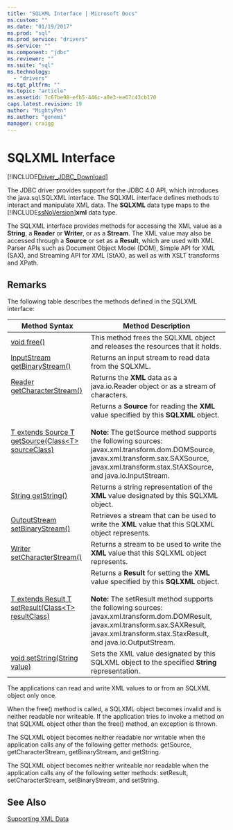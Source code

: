 ```yaml
---
title: "SQLXML Interface | Microsoft Docs"
ms.custom: ""
ms.date: "01/19/2017"
ms.prod: "sql"
ms.prod_service: "drivers"
ms.service: ""
ms.component: "jdbc"
ms.reviewer: ""
ms.suite: "sql"
ms.technology: 
  - "drivers"
ms.tgt_pltfrm: ""
ms.topic: "article"
ms.assetid: 7c67be98-efb5-446c-a0e3-ee67c43cb170
caps.latest.revision: 19
author: "MightyPen"
ms.author: "genemi"
manager: craigg
---
```

# SQLXML Interface
[!INCLUDE[Driver_JDBC_Download](../../includes/driver_jdbc_download.md)]

  The JDBC driver provides support for the JDBC 4.0 API, which introduces the java.sql.SQLXML interface. The SQLXML interface defines methods to interact and manipulate XML data. The **SQLXML** data type maps to the [!INCLUDE[ssNoVersion](../../includes/ssnoversion_md.md)]**xml** data type.  
  
 The SQLXML interface provides methods for accessing the XML value as a **String**, a **Reader** or **Writer**, or as a **Stream**. The XML value may also be accessed through a **Source** or set as a **Result**, which are used with XML Parser APIs such as Document Object Model (DOM), Simple API for XML (SAX), and Streaming API for XML (StAX), as well as with XSLT transforms and XPath.  
  
## Remarks  
 The following table describes the methods defined in the SQLXML interface:  
  
|Method Syntax|Method Description|  
|-------------------|------------------------|  
|[void free()](http://go.microsoft.com/fwlink/?LinkId=131685)|This method frees the SQLXML object and releases the resources that it holds.|  
|[InputStream getBinaryStream()](http://go.microsoft.com/fwlink/?LinkId=131754)|Returns an input stream to read data from the SQLXML.|  
|[Reader getCharacterStream()](http://go.microsoft.com/fwlink/?LinkId=131755)|Returns the **XML** data as a java.io.Reader object or as a stream of characters.|  
|[T extends Source T getSource(Class\<T> sourceClass)](http://go.microsoft.com/fwlink/?LinkId=131756)|Returns a **Source** for reading the **XML** value specified by this **SQLXML** object.<br /><br /> **Note:**  The getSource method supports the following sources: javax.xml.transform.dom.DOMSource, javax.xml.transform.sax.SAXSource, javax.xml.transform.stax.StAXSource, and java.io.InputStream.|  
|[String getString()](http://go.microsoft.com/fwlink/?LinkId=131757)|Returns a string representation of the **XML** value designated by this SQLXML object.|  
|[OutputStream setBinaryStream()](http://go.microsoft.com/fwlink/?LinkId=131758)|Retrieves a stream that can be used to write the **XML** value that this SQLXML object represents.|  
|[Writer setCharacterStream()](http://go.microsoft.com/fwlink/?LinkId=131759)|Returns a stream to be used to write the **XML** value that this SQLXML object represents.|  
|[T extends Result T setResult(Class\<T> resultClass)](http://go.microsoft.com/fwlink/?LinkId=131760)|Returns a **Result** for setting the **XML** value specified by this **SQLXML** object.<br /><br /> **Note:** The setResult method supports the following sources: javax.xml.transform.dom.DOMResult, javax.xml.transform.sax.SAXResult, javax.xml.transform.stax.StaxResult, and java.io.OutputStream.|  
|[void setString(String value)](http://go.microsoft.com/fwlink/?LinkId=131762)|Sets the XML value designated by this SQLXML object to the specified **String** representation.|  
  
 The applications can read and write XML values to or from an SQLXML object only once.  
  
 When the free() method is called, a SQLXML object becomes invalid and is neither readable nor writeable. If the application tries to invoke a method on that SQLXML object other than the free() method, an exception is thrown.  
  
 The SQLXML object becomes neither readable nor writable when the application calls any of the following getter methods: getSource, getCharacterStream, getBinaryStream, and getString.  
  
 The SQLXML object becomes neither writeable nor readable when the application calls any of the following setter methods: setResult, setCharacterStream, setBinaryStream, and setString.  
  
## See Also  
 [Supporting XML Data](../../connect/jdbc/supporting-xml-data.md)  
  
  
